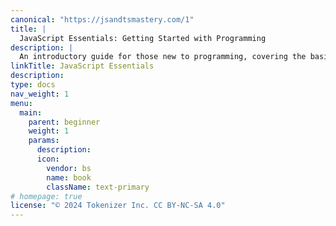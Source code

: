 ```yaml
---
canonical: "https://jsandtsmastery.com/1"
title: |
  JavaScript Essentials: Getting Started with Programming
description: |
  An introductory guide for those new to programming, covering the basics of JavaScript syntax, variables, data types, and control structures. Perfect for absolute beginners looking to write their first lines of code.
linkTitle: JavaScript Essentials
description: 
type: docs
nav_weight: 1
menu:
  main:
    parent: beginner
    weight: 1
    params:
      description: 
      icon:
        vendor: bs
        name: book
        className: text-primary
# homepage: true
license: "© 2024 Tokenizer Inc. CC BY-NC-SA 4.0"
---
```


